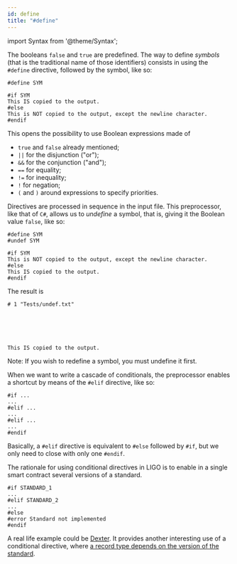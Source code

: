 ```yaml
---
id: define
title: "#define"
---
```


import Syntax from '@theme/Syntax';

The booleans `false` and `true` are predefined. The way to define
_symbols_ (that is the traditional name of those identifiers) consists
in using the `#define` directive, followed by the symbol, like so:

```
#define SYM

#if SYM
This IS copied to the output.
#else
This is NOT copied to the output, except the newline character.
#endif
```

This opens the possibility to use Boolean expressions made of

- `true` and `false` already mentioned;
- `||` for the disjunction ("or");
- `&&` for the conjunction ("and");
- `==` for equality;
- `!=` for inequality;
- `!` for negation;
- `(` and `)` around expressions to specify priorities.

Directives are processed in sequence in the input file. This
preprocessor, like that of `C#`, allows us to _undefine_ a symbol,
that is, giving it the Boolean value `false`, like so:

```
#define SYM
#undef SYM

#if SYM
This is NOT copied to the output, except the newline character.
#else
This IS copied to the output.
#endif
```

The result is

```
# 1 "Tests/undef.txt"






This IS copied to the output.

```

Note: If you wish to redefine a symbol, you must undefine it first.

When we want to write a cascade of conditionals, the preprocessor
enables a shortcut by means of the `#elif` directive, like so:

```
#if ...
...
#elif ...
...
#elif ...
...
#endif
```

Basically, a `#elif` directive is equivalent to `#else` followed by
`#if`, but we only need to close with only one `#endif`.

The rationale for using conditional directives in LIGO is to enable in
a single smart contract several versions of a standard.

```
#if STANDARD_1
...
#elif STANDARD_2
...
#else
#error Standard not implemented
#endif
```

A real life example could be
[Dexter](https://gitlab.com/dexter2tz/dexter2tz/-/blob/febd360cf6df6e090dedbf21b27538681246f980/dexter.mligo#L52). It
provides another interesting use of a conditional directive, where
[a record type depends on the version of the standard](https://gitlab.com/dexter2tz/dexter2tz/-/blob/febd360cf6df6e090dedbf21b27538681246f980/dexter.mligo#L84).
